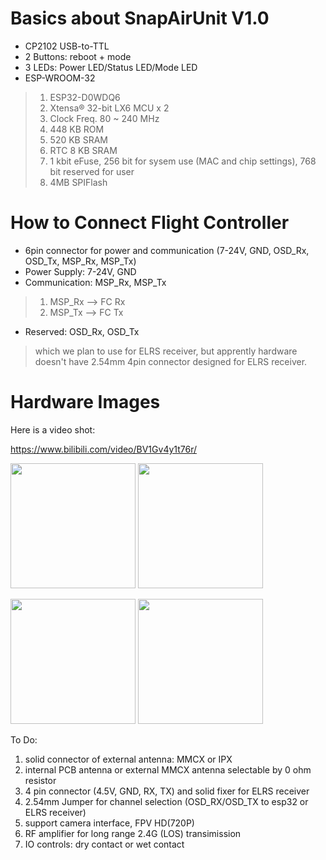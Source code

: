 
# Basics about SnapAirUnit V1.0

* CP2102 USB-to-TTL
* 2 Buttons: reboot + mode
* 3 LEDs: Power LED/Status LED/Mode LED
* ESP-WROOM-32 
> 1. ESP32-D0WDQ6 
> 2. Xtensa® 32-bit LX6 MCU x 2 
> 3. Clock Freq. 80 ~ 240 MHz 
> 4. 448 KB ROM
> 5. 520 KB SRAM
> 6. RTC 8 KB SRAM
> 7. 1 kbit  eFuse, 256 bit for sysem use (MAC and chip settings), 768 bit reserved for user
> 8. 4MB SPIFlash

 # How to Connect Flight Controller

 * 6pin connector for power and communication (7-24V, GND, OSD_Rx, OSD_Tx, MSP_Rx, MSP_Tx)
 * Power Supply: 7-24V, GND
 * Communication: MSP_Rx, MSP_Tx
 > 1. MSP_Rx --> FC Rx
 > 2. MSP_Tx --> FC Tx
 * Reserved: OSD_Rx, OSD_Tx
 > which we plan to use for ELRS receiver, but apprently hardware doesn't have 2.54mm 4pin connector designed for ELRS receiver.


 # Hardware Images

 Here is a video shot:

https://www.bilibili.com/video/BV1Gv4y1t76r/
 

 <image src="./images/snap_air_unit_hw_v10_front.png" width="200"> <image src="./images/snap_air_unit_hw_v10_back.png" width="200">

 <image src="./images/snap_air_unit_hw_v10_front_rel.png" width="200"> <image src="./images/snap_air_unit_hw_v10_back_rel.png" width="200">

 To Do:
 
 1. solid connector of external antenna: MMCX or IPX
 2. internal PCB antenna or external MMCX antenna selectable by 0 ohm resistor
 3. 4 pin connector (4.5V, GND, RX, TX) and solid fixer for ELRS receiver
 4. 2.54mm Jumper for channel selection (OSD_RX/OSD_TX to esp32 or ELRS receiver)
 5. support camera interface, FPV HD(720P)
 6. RF amplifier for long range 2.4G (LOS) transimission
 7. IO controls: dry contact or wet contact

